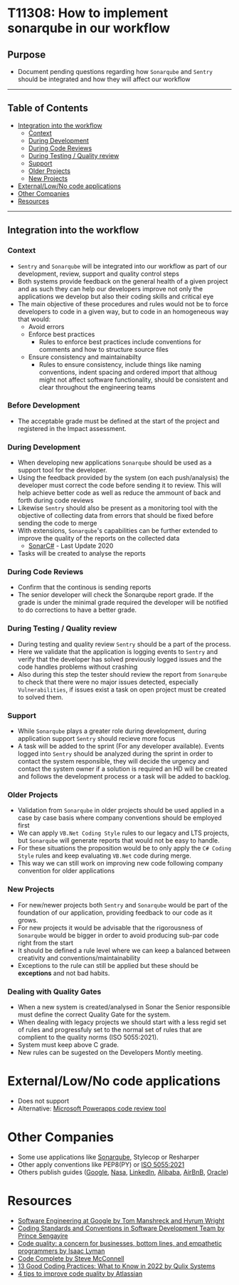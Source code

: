# T11308: How to implement sonarqube in our workflow<!-- omit in toc --> 

## Purpose<!-- omit in toc --> 
- Document pending questions regarding how ``Sonarqube`` and ``Sentry`` should be integrated and how they will affect our workflow

---

## Table of Contents<!-- omit in toc --> 
  - [Integration into the workflow](#integration-into-the-workflow)
    - [Context](#context)
    - [During Development](#during-development)
    - [During Code Reviews](#during-code-reviews)
    - [During Testing / Quality review](#during-testing--quality-review)
    - [Support](#support)
    - [Older Projects](#older-projects)
    - [New Projects](#new-projects)
  - [External/Low/No code applications](#externallowno-code-applications)
  - [Other Companies](#other-companies)
  - [Resources](#resources)

---

## Integration into the workflow

### Context
- ``Sentry`` and ``Sonarqube`` will be integrated into our workflow as part of our development, review, support and quality control steps
- Both systems provide feedback on the general health of a given project and as such they can help our developers improve not only the applications we develop but also their coding skills and critical eye
- The main objective of these procedures and rules would not be to force developers to code in a given way, but to code in an homogeneous way that would:
  - Avoid errors
  - Enforce best practices
    - Rules to enforce best practices include conventions for comments and how to structure source files
  - Ensure consistency and maintainabilty
    - Rules to ensure consistency, include things like naming conventions, indent spacing and ordered import that althoug might not affect software functionality, should be consistent and clear throughout the engineering teams

### Before Development
- The acceptable grade must be defined at the start of the project and registered in the Impact assessment.

### During Development
- When developing new applications ``Sonarqube`` should be used as a support tool for the developer. 
- Using the feedback provided by the system (on each push/analysis) the developer must correct the code before sending it to review. This will help achieve better code as well as reduce the ammount of back and forth during code reviews
- Likewise ``Sentry`` should also be present as a monitoring tool with the objective of collecting data from errors that should be fixed before sending the code to merge
- With extensions, ``Sonarqube``'s capabilities can be further extended to improve the quality of the reports on the collected data
  - [SonarC#](https://www.sonarplugins.com/csharp) - Last Update 2020
- Tasks will be created to analyse the reports

### During Code Reviews
- Confirm that the continous is sending reports
- The senior developer will check the Sonarqube report grade. If the grade is under the minimal grade required the developer will be notified to do corrections to have a better grade.

### During Testing / Quality review
- During testing and quality review ``Sentry`` should be a part of the process.
- Here we validate that the application is logging events to ``Sentry`` and verify that the developer has solved previously logged issues and the code handles problems without crashing
- Also during this step the tester should review the report from ``Sonarqube`` to check that there were no major issues detected, especially ``Vulnerabilities``, if issues exist a task on open project must be created to solved them.

### Support
- While ``Sonarqube`` plays a greater role during development, during application support ``Sentry`` should recieve more focus
- A task will be added to the sprint (For any developer available). Events logged into ``Sentry`` should be analyzed during the sprint in order to contact the system responsible, they will decide the urgency and contact the system owner if a solution is required an HD will be created and follows the development process or a task will be added to backlog.

### Older Projects
- Validation from ``Sonarqube`` in older projects should be used applied in a case by case basis where company conventions should be employed first
- We can apply ``VB.Net Coding Style`` rules to our legacy and LTS projects, but ``Sonarqube`` will generate reports that would not be easy to handle.
- For these situations the proposition would be to only apply the ``C# Coding Style`` rules and keep evaluating `VB.Net` code during merge. 
- This way we can still work on improving new code following company convention for older applications

### New Projects
- For new/newer projects both ``Sentry`` and ``Sonarqube`` would be part of the foundation of our application, providing feedback to our code as it grows.
- For new projects it would be advisable that the rigorousness of ``Sonarqube`` would be bigger in order to avoid producing sub-par code right from the start 
- It should be defined a rule level where we can keep a balanced between creativity and conventions/maintainability
- Exceptions to the rule can still be applied but these should be **exceptions** and not bad habits.

### Dealing with Quality Gates
- When a new system is created/analysed in Sonar the Senior responsible must define the correct Quality Gate for the system. 
- When dealing with legacy projects we should start with a less regid set of rules and progressfuly set to the normal set of rules that are complient to the quality norms (ISO 5055:2021).
- System must keep above C grade.
- New rules can be sugested on the Developers Montly meeting.

# External/Low/No code applications
- Does not support
- Alternative: [Microsoft Powerapps code review tool](https://powerapps.microsoft.com/en-us/blog/power-apps-code-review-tool/)

# Other Companies
- Some use applications like [Sonarqube](https://marketplace.atlassian.com/apps/1212735/sonar-for-bitbucket?hosting=datacenter&tab=overview&utm_source=blog&utm_medium=unpaid-social&utm_campaign=P%3Amarketplace*O%3Aecosystem*H%3Afy22q2*I%3Acode-quality-blog*), Stylecop or Resharper
- Other apply conventions like PEP8(PY) or [ISO 5055:2021](https://www.it-cisq.org/standards/code-quality-standards/)
- Others publish guides ([Google](https://github.com/google/styleguide), [Nasa](https://ntrs.nasa.gov/citations/20080039927), [LinkedIn](https://github.com/linkedin/swift-style-guide), [Alibaba](https://alibaba.github.io/Alibaba-Java-Coding-Guidelines/), [AirBnB](https://github.com/airbnb/javascript), [Oracle](https://www.oracle.com/java/technologies/javase/codeconventions-introduction.html#16712))

# Resources
- [Software Engineering at Google by Tom Manshreck and Hyrum Wright](https://res.infoq.com/articles/software-engineering-google/en/resources/software_engineering_at_google_extract-1622201647282.pdf)
- [Coding Standards and Conventions in Software Development Team by Prince Sengayire](https://medium.com/@psengayire/the-importance-of-coding-standards-and-conventions-in-the-software-development-team-how-they-can-5d252556a05)
- [Code quality: a concern for businesses, bottom lines, and empathetic programmers by Isaac Lyman](https://stackoverflow.blog/2021/10/18/code-quality-a-concern-for-businesses-bottom-lines-and-empathetic-programmers/)
- [Code Complete  by Steve McConnell](http://aroma.vn/web/wp-content/uploads/2016/11/code-complete-2nd-edition-v413hav.pdf)
- [13 Good Coding Practices: What to Know in 2022 by Qulix Systems](https://www.qulix.com/about/blog/good-coding-practices/)
- [4 tips to improve code quality by Atlassian](https://www.atlassian.com/blog/add-ons/4-tips-to-improve-code-quality)
